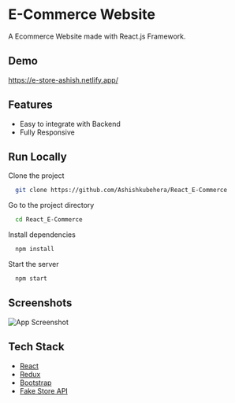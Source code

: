 # E-Commerce Website

A Ecommerce Website made with React.js Framework.


## Demo

https://e-store-ashish.netlify.app/


## Features

- Easy to integrate with Backend
- Fully Responsive


## Run Locally

Clone the project

```bash
  git clone https://github.com/Ashishkubehera/React_E-Commerce
```

Go to the project directory

```bash
  cd React_E-Commerce
```

Install dependencies

```bash
  npm install
```

Start the server

```bash
  npm start
```


## Screenshots

![App Screenshot](https://i.ibb.co/fQ293tm/image.png)


## Tech Stack

* [React](https://reactjs.org/)
* [Redux](https://redux.js.org/)
* [Bootstrap](https://getbootstrap.com/)
* [Fake Store API](https://fakestoreapi.com/)


